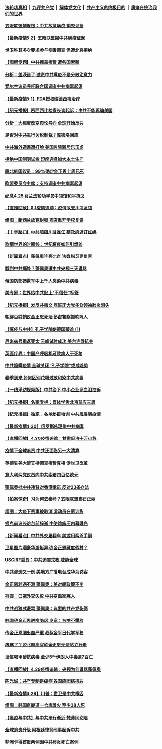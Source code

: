 

####  [法轮功真相](../../../../basic/blob/master/README.md?t=05021531) &nbsp;|&nbsp; [九评共产党](../../../../9ping.md/blob/master/README.md?t=05021531) &nbsp;|&nbsp; [解体党文化](../../../../jtdwh.md/blob/master/README.md?t=05021531)  &nbsp;|&nbsp; [共产主义的终极目的](../../../../gczydzjmd.md/blob/master/README.md?t=05021531) &nbsp;|&nbsp; [魔鬼在统治我们的世界](../../../../mgztzwmdsj.md/blob/master/README.md?t=05021531) 

#### [五眼联盟情报档：中共故意瞒疫 销毁证据](../pages/nsc418/n12077491.md?t=05021531) 

#### [【最新疫情5·2】五眼联盟揭中共瞒疫证据](../pages/nsc418/n12076765.md?t=05021531) 

#### [世卫称其多次要求参与病毒调查 但遭北京拒绝](../pages/nsc418/n12076721.md?t=05021531) 

#### [【图解专题】中共掩盖疫情 遭各国索赔](../pages/nsc418/n12074143.md?t=05021531) 

#### [分析：盖茨错了 谴责中共瞒疫不是分散注意力](../pages/nsc418/n12076550.md?t=05021531) 

#### [爱尔兰议员呼吁联合国调查中共病毒起源](../pages/nsc418/n12076429.md?t=05021531) 

#### [【最新疫情5·1】FDA授权瑞德西韦治疗](../pages/nsc418/n12070575.md?t=05021531) 

#### [【纪元播报】密西西比检察长谈起诉：中共不能再骗美国](../pages/nsc418/n12076309.md?t=05021531) 

#### [分析：大瘟疫改变舆论导向 全球开始反共](../pages/nsc418/n12076168.md?t=05021531) 

#### [是否对中共进行关税制裁？库德洛回应](../pages/nsc418/n12076406.md?t=05021531) 

#### [中共海外造谣遭打脸 美国务院驳斥乐玉成](../pages/nsc418/n12076259.md?t=05021531) 

#### [拒绝中国制测试盒 印度选择加大本土生产](../pages/nsc418/n12076063.md?t=05021531) 

#### [脱北韩国议员：99%确定金正恩上周已死](../pages/nsc418/n12075692.md?t=05021531) 

#### [欧盟委员会主席：支持调查中共病毒起源](../pages/nsc418/n12075815.md?t=05021531) 

#### [纪念4.25 荷兰法轮功学员中领馆和平抗议](../pages/nsc418/n12075350.md?t=05021531) 

#### [【直播回放】5.1疫情追踪：疫情改变川习友谊](../pages/nsc418/n12075647.md?t=05021531) 

#### [组图：新西兰放寛封锁 商店重开学校复课](../pages/nsc418/n12066992.md?t=05021531) 

#### [【十字路口】中共暗阻川普连任 蔡政府退订红媒](../pages/nsc418/n12074348.md?t=05021531) 

#### [欺瞒世界的时间线：世纪瘟疫如何引燃的](../pages/nsc418/n12073970.md?t=05021531) 

#### [【新闻看点】蓬佩奥连轰北京 法媒指习要负责](../pages/nsc418/n12073707.md?t=05021531) 

#### [戳到中共痛处？蓬佩奥遭中共央视三天谩骂](../pages/nsc418/n12073785.md?t=05021531) 

#### [俄国防部透露军中上千人感染中共病毒](../pages/nsc418/n12070641.md?t=05021531) 

#### [美专家：世界给中共贴上“不信任”标签](../pages/nsc418/n12072940.md?t=05021531) 

#### [【纪元播报】发反共檄文 西班牙大党多位领袖肺炎消失](../pages/nsc418/n12072403.md?t=05021531) 

#### [朝鲜百姓悄议金正恩死活 秘密警察抓吹哨人](../pages/nsc418/n12073547.md?t=05021531) 

#### [【瘟疫与中共】孔子学院使德国蒙难 (1)](../pages/nsc418/n12065399.md?t=05021531) 

#### [尼米兹号重返亚太 云峰试射成功 美台连盟抗共](../pages/nsc418/n12072328.md?t=05021531) 

#### [英医疗界：中国产呼吸机可致病人于死地](../pages/nsc418/n12073372.md?t=05021531) 

#### [中共隐瞒疫情 全球关闭“孔子学院”或成趋势](../pages/nsc418/n12073329.md?t=05021531) 

#### [春季到来 如何区别花粉过敏和染中共病毒](../pages/nsc418/n12073199.md?t=05021531) 

#### [【一线采访视频版】中共治下 中小企业家血泪控诉](../pages/nsc418/n12072464.md?t=05021531) 

#### [【纪元播报】名家专栏：媒体学舌北京前应三思](../pages/nsc418/n12072357.md?t=05021531) 

#### [【纪元播报】独家：各地秘密培训 中共层层瞒疫情](../pages/nsc418/n12072300.md?t=05021531) 

#### [【最新疫情4·30】俄罗斯总理染中共病毒](../pages/nsc418/n12071230.md?t=05021531) 

#### [【直播回放】4.30疫情追踪：甘肃经济十万火急](../pages/nsc418/n12072832.md?t=05021531) 

#### [疫情下全球追责 中共还面临另一大清算](../pages/nsc418/n12070397.md?t=05021531) 

#### [英德驻美大使支持调查疫情真相 促世卫改革](../pages/nsc418/n12072264.md?t=05021531) 

#### [意大利两党议员向中共索赔四百亿欧元](../pages/nsc418/n12072252.md?t=05021531) 

#### [蓬佩奥批中共违背对香港承诺 反对23条立法](../pages/nsc418/n12071659.md?t=05021531) 

#### [【拍案惊奇】习为何去秦岭？五眼联盟查石正丽](../pages/nsc418/n12071484.md?t=05021531) 

#### [组图：大疫下赛事被取消 运动员在家训练](../pages/nsc418/n12045031.md?t=05021531) 

#### [捷克前议长访台前猝逝 中使馆施压内幕曝光](../pages/nsc418/n12071426.md?t=05021531) 

#### [【新闻看点】中共外交屡翻车 美或用两杀手锏](../pages/nsc418/n12070830.md?t=05021531) 

#### [卫星图片曝豪华游艇异动 金正恩藏度假村？](../pages/nsc418/n12071180.md?t=05021531) 

#### [USCIRF委员：中共迫害宗教 威胁全球](../pages/nsc418/n12070864.md?t=05021531) 

#### [中共渗透又一例 美地方广播电台成华为说客](../pages/nsc418/n12070367.md?t=05021531) 

#### [金正恩若遇不测 蓬佩奥：美对朝政策不变](../pages/nsc418/n12070785.md?t=05021531) 

#### [荷媒：口罩外交失败 中共变孤家寡人](../pages/nsc418/n12070064.md?t=05021531) 

#### [中共战狼式谩骂 蓬佩奥：典型的共产党伎俩](../pages/nsc418/n12070633.md?t=05021531) 

#### [韩国称金正恩避疫隐居 专家：为啥不露脸](../pages/nsc418/n12070596.md?t=05021531) 

#### [传金正恩脑出血严重 叔叔金平日代掌军权](../pages/nsc418/n12070140.md?t=05021531) 

#### [瘫痪了？脱北前高官称金正恩无法站立行走](../pages/nsc418/n12070470.md?t=05021531) 

#### [误信喝甲醇抗病毒 至少5千伊朗人中毒逾7百亡](../pages/nsc418/n12068875.md?t=05021531) 

#### [【直播回放】4.29疫情追踪：央视为何谩骂蓬佩奥](../pages/nsc418/n12070041.md?t=05021531) 

#### [陈光诚：共产专制是癌症 各国应团结抗共](../pages/nsc418/n12069823.md?t=05021531) 

#### [【最新疫情4·29】川普：世卫是中共喉舌](../pages/nsc418/n12068487.md?t=05021531) 

#### [组图：韩国京畿道一仓库着火 至少38人死](../pages/nsc418/n12069693.md?t=05021531) 

#### [【瘟疫与中共】与中共渐行渐近 梵蒂冈沦陷](../pages/nsc418/n12069642.md?t=05021531) 

#### [全球追责升级 阿根廷律师刑事起诉中共](../pages/nsc418/n12068906.md?t=05021531) 

#### [非洲乍得首报两例因中共肺炎死亡案例](../pages/nsc418/n12068699.md?t=05021531) 

